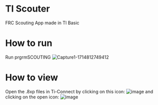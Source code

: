 # TI Scouter
 FRC Scouting App made in TI Basic

# How to run

Run prgrmSCOUTING
![Capture1-1714812749412](https://github.com/sarkh200/TI-Scouter/assets/88343505/0e2a1b8b-f4b1-4705-ad7b-95b2bdfd719c)

 
# How to view
Open the .8xp files in Ti-Connect by clicking on this icon: ![image](https://github.com/sarkh200/TI-Scouter/assets/88343505/268e4f6a-f0ab-455a-a037-867e5bb601e7) and clicking on the open icon: ![image](https://github.com/sarkh200/TI-Scouter/assets/88343505/e354a9d9-6bc1-4bb0-8c54-2d9f628509a7)

